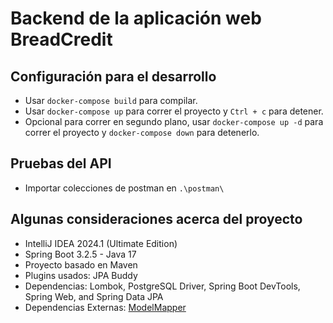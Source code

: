 # Backend de la aplicación web BreadCredit
## Configuración para el desarrollo
- Usar `docker-compose build` para compilar.
- Usar `docker-compose up` para correr el proyecto y `Ctrl + c` para detener.
- Opcional para correr en segundo plano, usar `docker-compose up -d` para correr el proyecto y `docker-compose down` para detenerlo. 

## Pruebas del API
- Importar colecciones de postman en `.\postman\`

## Algunas consideraciones acerca del proyecto
- IntelliJ IDEA 2024.1 (Ultimate Edition)
- Spring Boot 3.2.5 - Java 17
- Proyecto basado en Maven
- Plugins usados: JPA Buddy
- Dependencias: Lombok, PostgreSQL Driver, Spring Boot DevTools, Spring Web, and Spring Data JPA
- Dependencias Externas: [ModelMapper](https://modelmapper.org/)